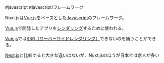  #javascript #javascript/フレームワーク 

Nuxt.jsは[Vue.js](Vue.js.md)をベースとした[Javascript](Javascript.md)のフレームワーク。

[Vue.js](Vue.js.md)で開発したアプリを[レンダリング](レンダリング.md)するために使われる。

[Vue.js](Vue.js.md)では[SSR（サーバーサイドレンダリング）](SSR（サーバーサイドレンダリング）.md)できないのを補うことができる。

[Next.js](Next.js.md)と比較すると大きな違いはないが、Nuxt.jsのほうが日本では求人が多い

